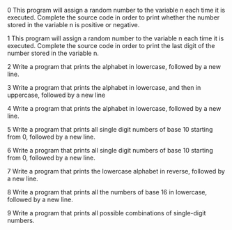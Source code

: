 0 This program will assign a random number to the variable n each time it is executed. Complete the source code in order to print whether the number stored in the variable n is positive or negative.

1 This program will assign a random number to the variable n each time it is executed. Complete the source code in order to print the last digit of the number stored in the variable n.

2 Write a program that prints the alphabet in lowercase, followed by a new line.

3 Write a program that prints the alphabet in lowercase, and then in uppercase, followed by a new line

4 Write a program that prints the alphabet in lowercase, followed by a new line.

5 
Write a program that prints all single digit numbers of base 10 starting from 0, followed by a new line.

6 Write a program that prints all single digit numbers of base 10 starting from 0, followed by a new line.

7 Write a program that prints the lowercase alphabet in reverse, followed by a new line.

8 Write a program that prints all the numbers of base 16 in lowercase, followed by a new line.

9 Write a program that prints all possible combinations of single-digit numbers.

